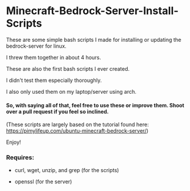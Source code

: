# Minecraft-Bedrock-Server-Install-Scripts

These are some simple bash scripts I made for installing or updating the bedrock-server for linux.

I threw them together in about 4 hours. 

These are also the first bash scripts I ever created.

I didn't test them especially thoroughly.

I also only used them on my laptop/server using arch.

#### So, with saying all of that, feel free to use these or improve them. Shoot over a pull request if you feel so inclined.

(These scripts are largely based on the tutorial found here: https://pimylifeup.com/ubuntu-minecraft-bedrock-server/)

Enjoy!

### Requires:
- curl, wget, unzip, and grep (for the scripts)

- openssl (for the server)
